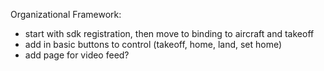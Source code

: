 Organizational Framework:

* start with sdk registration, then move to binding to aircraft and takeoff
* add in basic buttons to control (takeoff, home, land, set home)
* add page for video feed?
